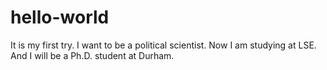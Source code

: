 # hello-world
It is my first try.
I want to be a political scientist.
Now I am studying at LSE.
And I will be a Ph.D. student at Durham.
